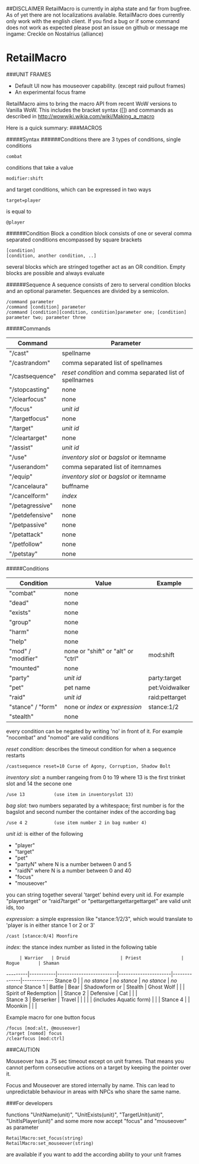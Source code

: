 ##DISCLAIMER
RetailMacro is currently in alpha state and far from bugfree.
As of yet there are not localizations available. RetailMacro does currently only work with the english client.
If you find a bug or if some command does not work as expected please post an issue on github or message me ingame: Creckle on Nostalrius (alliance)

# RetailMacro

###UNIT FRAMES
* Default UI now has mouseover capability. (except raid pullout frames)
* An experimental focus frame 

RetailMacro aims to bring the macro API from recent WoW versions to Vanilla WoW. This includes the bracket syntax ([]) and commands as described in http://wowwiki.wikia.com/wiki/Making_a_macro


Here is a quick summary:
###MACROS

#####Syntax
######Conditions
there are 3 types of conditions, single conditions
```
combat
```

conditions that take a value
```
modifier:shift
```

and target conditions, which can be expressed in two ways
```
target=player
```
is equal to
```
@player
```

######Condition Block
a condition block consists of one or several comma separated conditions encompassed by square brackets
```
[condition]
[condition, another condition, ..]
```
several blocks which are stringed together act as an OR condition. Empty blocks are possible and always evaluate

######Sequence
A sequence consists of zero to serveral condition blocks and an optional parameter.
Sequences are divided by a semicolon.

```
/command parameter
/command [condition] parameter
/command [condition][condition, condition]parameter one; [condition] parameter two; parameter three 
```

#####Commands

Command         | Parameter
----------------|-------------
"/cast"         | spellname
"/castrandom"   | comma separated list of spellnames
"/castsequence" | _reset condition_ and comma separated list of spellnames
"/stopcasting"  | none
"/clearfocus"   | none
"/focus"        | _unit id_
"/targetfocus"  | none
"/target"       | _unit id_
"/cleartarget"  | none
"/assist"       | _unit id_
"/use"          | _inventory slot_ or _bagslot_ or itemname
"/userandom"    | comma separated list of itemnames
"/equip"        | _inventory slot_ or _bagslot_ or itemname
"/cancelaura"   | buffname
"/cancelform"   | _index_
"/petagressive" | none
"/petdefensive" | none
"/petpassive"   | none
"/petattack"    | none
"/petfollow"    | none
"/petstay"      | none

#####Conditions

Condition          | Value                              | Example        
-------------------|------------------------------------|----------------
"combat"           | none                               |                
"dead"             | none                               |                
"exists"           | none                               |                
"group"            | none                               |                
"harm"             | none                               |                
"help"             | none                               |                
"mod" / "modifier" | none or "shift" or "alt" or "ctrl" | mod:shift      
"mounted"          | none                               |                
"party"            | _unit id_                          | party:target   
"pet"              | pet name                           | pet:Voidwalker 
"raid"             | _unit id_                          | raid:pettarget 
"stance" / "form"  | none or _index_ or _expression_    | stance:1/2     
"stealth"          | none                               |                

every condition can be negated by writing 'no' in front of it. For example "nocombat" and "nomod" are valid conditions

*reset condition:* describes the timeout condition for when a sequence restarts
```
/castsequence reset=10 Curse of Agony, Corruption, Shadow Bolt
```
*inventory slot:* a number rangeing from 0 to 19 where 13 is the first trinket slot and 14 the secone one
```
/use 13           (use item in inventoryslot 13)
```
*bag slot:* two numbers separated by a whitespace; first number is for the bagslot and second number the container index of the according bag
```
/use 4 2          (use item number 2 in bag number 4)
```
*unit id:* is either of the following
* "player"
* "target"
* "pet"
* "partyN" where N is a number between 0 and 5
* "raidN" where N is a number between 0 and 40
* "focus"
* "mouseover"

you can string together several 'target' behind every unit id. For example "playertarget" or "raid7target" or "pettargettargettargettarget" are valid unit ids, too

*expression:* a simple expression like "stance:1/2/3", which would translate to 'player is in either stance 1 or 2 or 3'
```
/cast [stance:0/4] Moonfire
```
*index:* the stance index number as listed in the following table

         | Warrior   | Druid                   | Priest               | Rogue	    | Shaman   
---------|-----------|-------------------------|----------------------|--------------|-------------
Stance 0 |           | _no stance_             | _no stance_          | _no stance_  | _no stance_
Stance 1 | Battle    | Bear 	           | Shadowform or        | Stealth 	    | Ghost Wolf 
         |           |                         | Spirit of Redemption |              |
Stance 2 | Defensive | Cat                     |                      |              | 			
Stance 3 | Berserker | Travel                  |                      |              |
         |           | (includes Aquatic form) | 		       |              |
Stance 4 |           | Moonkin                 |		       |              |

Example macro for one button focus
```
/focus [mod:alt, @mouseover]
/target [nomod] focus
/clearfocus [mod:ctrl]
```
###CAUTION

Mouseover has a .75 sec timeout except on unit frames.
That means you cannot perform consecutive actions on a target by keeping the pointer over it.
  
Focus and Mouseover are stored internally by name.
This can lead to unpredictable behaviour in areas with NPCs who share the same name.

###For developers

functions "UnitName(unit)", "UnitExists(unit)", "TargetUnit(unit)", "UnitIsPlayer(unit)" and some more now accept "focus" and "mouseover" as parameter
```
RetailMacro:set_focus(string)
RetailMacro:set_mouseover(string)
```
are available if you want to add the according ability to your unit frames
